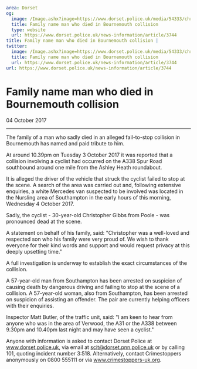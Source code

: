 ```yaml
area: Dorset
og:
  image: /Image.ashx?image=https://www.dorset.police.uk/media/54333/christopher-gibbs-4-october-2017.jpg&amp;amp;width=150
  title: Family name man who died in Bournemouth collision
  type: website
  url: https://www.dorset.police.uk/news-information/article/3744
title: Family name man who died in Bournemouth collision |
twitter:
  image: /Image.ashx?image=https://www.dorset.police.uk/media/54333/christopher-gibbs-4-october-2017.jpg&amp;amp;width=150
  title: Family name man who died in Bournemouth collision
  url: https://www.dorset.police.uk/news-information/article/3744
url: https://www.dorset.police.uk/news-information/article/3744
```

# Family name man who died in Bournemouth collision

04 October 2017

* * *

The family of a man who sadly died in an alleged fail-to-stop collision in Bournemouth has named and paid tribute to him.

At around 10.39pm on Tuesday 3 October 2017 it was reported that a collision involving a cyclist had occurred on the A338 Spur Road southbound around one mile from the Ashley Heath roundabout.

It is alleged the driver of the vehicle that struck the cyclist failed to stop at the scene. A search of the area was carried out and, following extensive enquiries, a white Mercedes van suspected to be involved was located in the Nursling area of Southampton in the early hours of this morning, Wednesday 4 October 2017.

Sadly, the cyclist - 30-year-old Christopher Gibbs from Poole - was pronounced dead at the scene.

A statement on behalf of his family, said: "Christopher was a well-loved and respected son who his family were very proud of. We wish to thank everyone for their kind words and support and would request privacy at this deeply upsetting time."

A full investigation is underway to establish the exact circumstances of the collision.

A 57-year-old man from Southampton has been arrested on suspicion of causing death by dangerous driving and failing to stop at the scene of a collision. A 57-year-old woman, also from Southampton, has been arrested on suspicion of assisting an offender. The pair are currently helping officers with their enquiries.

Inspector Matt Butler, of the traffic unit, said: "I am keen to hear from anyone who was in the area of Verwood, the A31 or the A338 between 9.30pm and 10.40pm last night and may have seen a cyclist."

Anyone with information is asked to contact Dorset Police at www.dorset.police.uk, via email at scit@dorset.pnn.police.uk or by calling 101, quoting incident number 3:518. Alternatively, contact Crimestoppers anonymously on 0800 555111 or via www.crimestoppers-uk.org.
